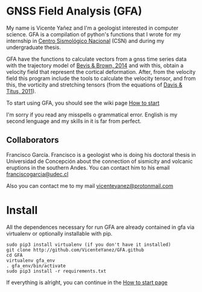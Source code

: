 # GNSS Field Analysis (GFA)

My name is Vicente Yañez and I'm a geologist interested in computer science. GFA is a compilation of python's functions that I wrote for my internship in [Centro Sismológico Nacional](http://www.sismologia.cl/) (CSN) and during my undergraduate thesis.

GFA have the functions to calculate vectors from a gnss time series data with the trajectory model of [Bevis & Brown, 2014](https://link.springer.com/article/10.1007/s00190-013-0685-5) and with this, obtain a velocity field that represent the cortical deformation. After, from the velocity field this program include the tools to calculate the velocity tensor, and from this, the vorticity and stretching tensors (from the equations of [Davis & Titus, 2011](http://www.joshuadavis.us/teaching/2013fcomps/davistitus2011.pdf)).

To start using GFA, you should see the wiki page [How to start](https://github.com/VicenteYanez/GFA/wiki/How-to-start)

I'm sorry if you read any misspells o grammatical error. English is my second lenguage and my skills in it is far from perfect.

## Collaborators
Francisco García. Francisco is a geologist who is doing his doctoral thesis in Universidad de Concepción about the connection of sismicity and volcanic eruptions in the southern Andes. You can contact him to his email franciscogarcia@udec.cl

Also you can contact me to my mail vicenteyanez@protonmail.com

# Install

All the dependences necessary for run GFA are already contained in gfa via virtualenv or optionally installable with pip.

```
sudo pip3 install virtualenv (if you don't have it installed)
git clone http://github.com/VicenteYanez/GFA.github
cd GFA
virtualenv gfa_env
. gfa_env/bin/activate
sudo pip3 install -r requirements.txt
```


If everything is alright, you can continue in the [How to start page](https://github.com/VicenteYanez/GFA/wiki/How-to-start)
